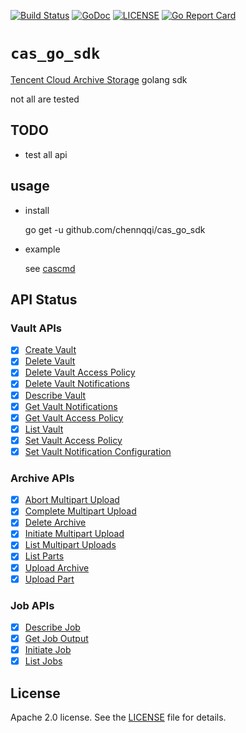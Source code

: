 [![Build Status](https://travis-ci.org/chennqqi/cas_go_sdk.svg?branch=master)](https://travis-ci.org/chennqqi/cas_go_sdk) [![GoDoc](https://godoc.org/github.com/chennqqi/cas_go_sdk?status.svg)](https://godoc.org/github.com/chennqqi/cas_go_sdk)  [![LICENSE](https://img.shields.io/github/license/chennqqi/cas_go_sdk.svg?style=flat-square)](https://github.com/chennqqi/cas_go_sdk/blob/master/LICENSE) [![Go Report Card](https://goreportcard.com/badge/github.com/chennqqi/cas_go_sdk/go)](https://goreportcard.com/report/github.com/chennqqi/cas_go_sdk)

# `cas_go_sdk`

[Tencent Cloud Archive Storage](https://cloud.tencent.com/product/cas) golang sdk

not all are tested

## TODO

* test all api

## usage

* install

	go get -u github.com/chennqqi/cas_go_sdk

* example
	
  see [cascmd](https://github.com/chennqqi/cas_go_sdk/tree/master/cmd/cascmd)

## API Status

### Vault APIs

- [x] [Create Vault](https://cloud.tencent.com/document/product/572/8819)
- [x] [Delete Vault](https://cloud.tencent.com/document/product/572/8821)
- [x] [Delete Vault Access Policy](https://cloud.tencent.com/document/product/572/8820)
- [x] [Delete Vault Notifications](https://cloud.tencent.com/document/product/572/11455)
- [x] [Describe Vault](https://cloud.tencent.com/document/product/572/8822)
- [x] [Get Vault Notifications](https://cloud.tencent.com/document/product/572/11454)
- [x] [Get Vault Access Policy](https://cloud.tencent.com/document/product/572/8823)
- [x] [List Vault](https://cloud.tencent.com/document/product/572/8824)
- [x] [Set Vault Access Policy](https://cloud.tencent.com/document/product/572/8825)
- [x] [Set Vault Notification Configuration](https://cloud.tencent.com/document/product/572/11453)

### Archive APIs

- [x] [Abort Multipart Upload](https://cloud.tencent.com/document/product/572/9184)
- [x] [Complete Multipart Upload](https://cloud.tencent.com/document/product/572/9183)
- [x] [Delete Archive](https://cloud.tencent.com/document/product/572/8830)
- [x] [Initiate Multipart Upload](https://cloud.tencent.com/document/product/572/9181)
- [x] [List Multipart Uploads](https://cloud.tencent.com/document/product/572/9186)
- [x] [List Parts](https://cloud.tencent.com/document/product/572/9185)
- [x] [Upload Archive](https://cloud.tencent.com/document/product/572/8831)
- [x] [Upload Part](https://cloud.tencent.com/document/product/572/9182)

### Job APIs

- [x] [Describe Job](https://cloud.tencent.com/document/product/572/8826)
- [x] [Get Job Output](https://cloud.tencent.com/document/product/572/8827)
- [x] [Initiate Job](https://cloud.tencent.com/document/product/572/8828)
- [x] [List Jobs](https://cloud.tencent.com/document/product/572/8829)

## License

Apache 2.0 license. See the [LICENSE](https://github.com/chennqqi/cas_go_sdk/blob/master/LICENSE) file for details.
